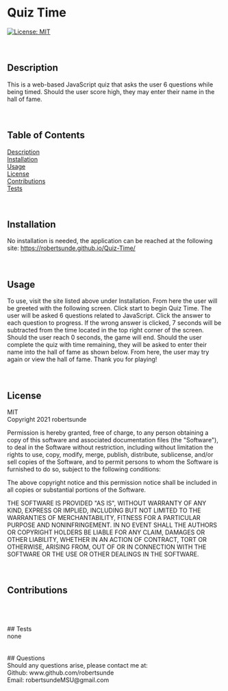 
# Quiz Time <br/>
[![License: MIT](https://img.shields.io/badge/License-MIT-yellow.svg)](https://opensource.org/licenses/MIT) <br/>
<br/>
<br/>
## Description <br/>
This is a web-based JavaScript quiz that asks the user 6 questions while being timed. Should the user score high, they may enter their name in the hall of fame. <br/>
<br/>
<br/>
## Table of Contents <br/>
[Description](#description-) <br/>
[Installation](#installation-) <br/>
[Usage](#usage-) <br/>
[License](#license-) <br/>
[Contributions](#contributions-) <br/>
[Tests](#tests-) <br/>
<br/>
<br/>
## Installation <br/>
No installation is needed, the application can be reached at the following site: https://robertsunde.github.io/Quiz-Time/  <br/>
<br/>
<br/>
## Usage <br/>
To use, visit the site listed above under Installation. From here the user will be greeted with the following screen. Click start to begin Quiz Time. The user will be asked 6 questions related to JavaScript. Click the answer to each question to progress. If the wrong answer is clicked, 7 seconds will be subtracted from the time located in the top right corner of the screen. Should the user reach 0 seconds, the game will end. Should the user complete the quiz with time remaining, they will be asked to enter their name into the hall of fame as shown below. From here, the user may try again or view the hall of fame. Thank you for playing! <br/>
<br/>
<br/>
## License <br/>
MIT <br/>
Copyright 2021 robertsunde

  Permission is hereby granted, free of charge, to any person obtaining a copy of this software and associated documentation files (the "Software"), to deal in the Software without restriction, including without limitation the rights to use, copy, modify, merge, publish, distribute, sublicense, and/or sell copies of the Software, and to permit persons to whom the Software is furnished to do so, subject to the following conditions:
  
  The above copyright notice and this permission notice shall be included in all copies or substantial portions of the Software.
  
  THE SOFTWARE IS PROVIDED "AS IS", WITHOUT WARRANTY OF ANY KIND, EXPRESS OR IMPLIED, INCLUDING BUT NOT LIMITED TO THE WARRANTIES OF MERCHANTABILITY, FITNESS FOR A PARTICULAR PURPOSE AND NONINFRINGEMENT. IN NO EVENT SHALL THE AUTHORS OR COPYRIGHT HOLDERS BE LIABLE FOR ANY CLAIM, DAMAGES OR OTHER LIABILITY, WHETHER IN AN ACTION OF CONTRACT, TORT OR OTHERWISE, ARISING FROM, OUT OF OR IN CONNECTION WITH THE SOFTWARE OR THE USE OR OTHER DEALINGS IN THE SOFTWARE. <br/>
<br/>
<br/>
## Contributions <br/>
 <br/>
<br/>
<br/>
## Tests <br/>
none <br/>
<br/>
<br/>
## Questions <br/>
Should any questions arise, please contact me at: <br/>
Github: www.github.com/robertsunde <br/>
Email: robertsundeMSU@gmail.com <br/>
